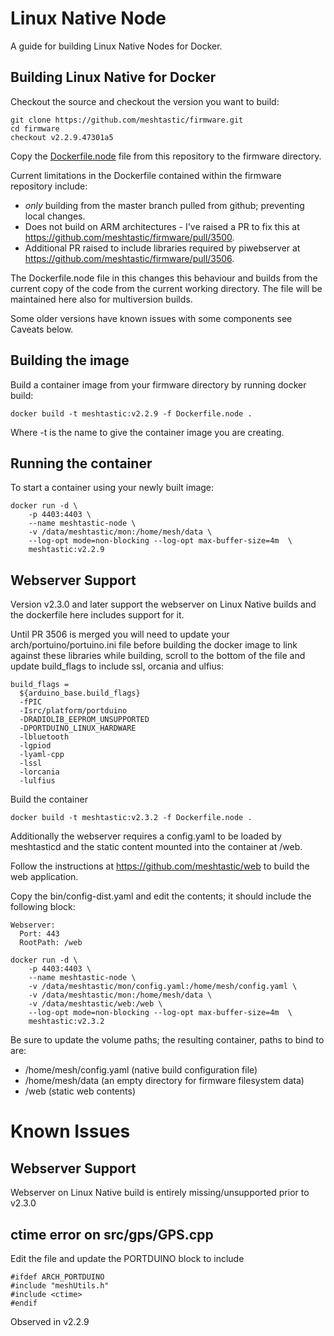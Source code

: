 # Linux Native Node

A guide for building Linux Native Nodes for Docker.


## Building Linux Native for Docker

Checkout the source and checkout the version you want to build:

```
git clone https://github.com/meshtastic/firmware.git
cd firmware
checkout v2.2.9.47301a5
```

Copy the [Dockerfile.node](Dockerfile.node) file from this repository to the firmware directory.

Current limitations in the Dockerfile contained within the firmware repository include:

* *only* building from the master branch pulled from github;  preventing local changes.
* Does not build on ARM architectures - I've raised a PR to fix this at https://github.com/meshtastic/firmware/pull/3500.
* Additional PR raised to include libraries required by piwebserver at https://github.com/meshtastic/firmware/pull/3506.

The Dockerfile.node file in this changes this behaviour and builds from the current copy of the
code from the current working directory.    The file will be maintained here also for multiversion builds.

Some older versions have known issues with some components see Caveats below.

## Building the image

Build a container image from your firmware directory by running docker build:

```
docker build -t meshtastic:v2.2.9 -f Dockerfile.node .
```

Where -t is the name to give the container image you are creating.

## Running the container

To start a container using your newly built image:

```
docker run -d \
    -p 4403:4403 \
    --name meshtastic-node \
    -v /data/meshtastic/mon:/home/mesh/data \
    --log-opt mode=non-blocking --log-opt max-buffer-size=4m  \
    meshtastic:v2.2.9
```
## Webserver Support

Version v2.3.0 and later support the webserver on Linux Native builds and
the dockerfile here includes support for it.

Until PR 3506 is merged you will need to update your arch/portuino/portuino.ini file
before building the docker image to link against these libraries while building, scroll
to the bottom of the file and update build\_flags to include ssl, orcania and ulfius:

```
build_flags =
  ${arduino_base.build_flags}
  -fPIC
  -Isrc/platform/portduino
  -DRADIOLIB_EEPROM_UNSUPPORTED
  -DPORTDUINO_LINUX_HARDWARE
  -lbluetooth
  -lgpiod
  -lyaml-cpp
  -lssl
  -lorcania
  -lulfius
```

Build the container

```
docker build -t meshtastic:v2.3.2 -f Dockerfile.node .
```

Additionally the webserver requires a config.yaml to be loaded by meshtasticd 
and the static content mounted into the container at /web.  

Follow the instructions at https://github.com/meshtastic/web to build the web application.

Copy the bin/config-dist.yaml and edit the contents; it should include the following block:

```
Webserver:
  Port: 443
  RootPath: /web 
```

```
docker run -d \
    -p 4403:4403 \
    --name meshtastic-node \
    -v /data/meshtastic/mon/config.yaml:/home/mesh/config.yaml \
    -v /data/meshtastic/mon:/home/mesh/data \
    -v /data/meshtastic/web:/web \
    --log-opt mode=non-blocking --log-opt max-buffer-size=4m  \
    meshtastic:v2.3.2
```

Be sure to update the volume paths; the resulting container, paths to bind to are:

* /home/mesh/config.yaml (native build configuration file)
* /home/mesh/data (an empty directory for firmware filesystem data)
* /web (static web contents)


# Known Issues

## Webserver Support

Webserver on Linux Native build is entirely missing/unsupported prior to v2.3.0


## ctime error on src/gps/GPS.cpp

Edit the file and update the PORTDUINO block to include <ctime>

```
#ifdef ARCH_PORTDUINO
#include "meshUtils.h"
#include <ctime>
#endif
```

Observed in v2.2.9

